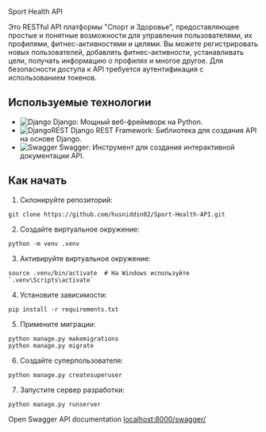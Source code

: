 Sport Health API

Это RESTful API платформы "Спорт и Здоровье", предоставляющее простые и понятные возможности для управления пользователями, их профилями, фитнес-активностями и целями. Вы можете регистрировать новых пользователей, добавлять фитнес-активности, устанавливать цели, получать информацию о профилях и многое другое. Для безопасности доступа к API требуется аутентификация с использованием токенов.


## Используемые технологии

- ![Django](https://img.shields.io/badge/django-%23092E20.svg?style=for-the-badge&logo=django&logoColor=white) Django: Мощный веб-фреймворк на Python.
- ![DjangoREST](https://img.shields.io/badge/DJANGO-REST-ff1709?style=for-the-badge&logo=django&logoColor=white&color=ff1709&labelColor=gray) Django REST Framework: Библиотека для создания API на основе Django.
- ![Swagger](https://img.shields.io/badge/-Swagger-%23Clojure?style=for-the-badge&logo=swagger&logoColor=white) Swagger: Инструмент для создания интерактивной документации API.

## Как начать

1) Склонируйте репозиторий:
 
```
git clone https://github.com/husniddin02/Sport-Health-API.git

```
2) Создайте виртуальное окружение: 
```
python -m venv .venv
```
3) Активируйте виртуальное окружение: 
```
source .venv/bin/activate  # На Windows используйте `.venv\Scripts\activate`

```
4) Установите зависимости:
```
pip install -r requirements.txt
```
5) Примените миграции: 
```
python manage.py makemigrations
python manage.py migrate
```
6) Создайте суперпользователя:
```
python manage.py createsuperuser
```
7) Запустите сервер разработки: 
```
python manage.py runserver
```

Open Swagger API documentation [localhost:8000/swagger/](http://localhost:8000/swagger/)